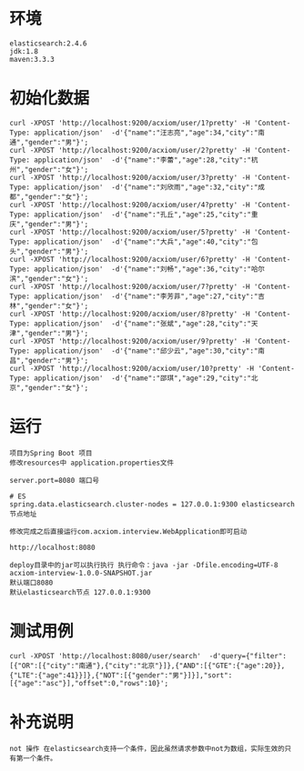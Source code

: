 # 环境
    elasticsearch:2.4.6
    jdk:1.8
    maven:3.3.3
    
# 初始化数据
    curl -XPOST 'http://localhost:9200/acxiom/user/1?pretty' -H 'Content-Type: application/json'  -d'{"name":"汪志亮","age":34,"city":"南通","gender":"男"}';
    curl -XPOST 'http://localhost:9200/acxiom/user/2?pretty' -H 'Content-Type: application/json'  -d'{"name":"李蕾","age":28,"city":"杭州","gender":"女"}';
    curl -XPOST 'http://localhost:9200/acxiom/user/3?pretty' -H 'Content-Type: application/json'  -d'{"name":"刘欣雨","age":32,"city":"成都","gender":"女"}';
    curl -XPOST 'http://localhost:9200/acxiom/user/4?pretty' -H 'Content-Type: application/json'  -d'{"name":"孔丘","age":25,"city":"重庆","gender":"男"}';
    curl -XPOST 'http://localhost:9200/acxiom/user/5?pretty' -H 'Content-Type: application/json'  -d'{"name":"大兵","age":40,"city":"包头","gender":"男"}';
    curl -XPOST 'http://localhost:9200/acxiom/user/6?pretty' -H 'Content-Type: application/json'  -d'{"name":"刘畅","age":36,"city":"哈尔滨","gender":"女"}';
    curl -XPOST 'http://localhost:9200/acxiom/user/7?pretty' -H 'Content-Type: application/json'  -d'{"name":"李芳菲","age":27,"city":"吉林","gender":"女"}';
    curl -XPOST 'http://localhost:9200/acxiom/user/8?pretty' -H 'Content-Type: application/json'  -d'{"name":"张斌","age":28,"city":"天津","gender":"男"}';
    curl -XPOST 'http://localhost:9200/acxiom/user/9?pretty' -H 'Content-Type: application/json'  -d'{"name":"邱少云","age":30,"city":"南昌","gender":"男"}';
    curl -XPOST 'http://localhost:9200/acxiom/user/10?pretty' -H 'Content-Type: application/json'  -d'{"name":"邵琪","age":29,"city":"北京","gender":"女"}';
 
# 运行
    项目为Spring Boot 项目
    修改resources中 application.properties文件
    
    server.port=8080 端口号
    
    # ES
    spring.data.elasticsearch.cluster-nodes = 127.0.0.1:9300 elasticsearch节点地址
    
    修改完成之后直接运行com.acxiom.interview.WebApplication即可启动
    
    http://localhost:8080
    
    deploy目录中的jar可以执行执行 执行命令：java -jar -Dfile.encoding=UTF-8 acxiom-interview-1.0.0-SNAPSHOT.jar
    默认端口8080 
    默认elasticsearch节点 127.0.0.1:9300

# 测试用例
    curl -XPOST 'http://localhost:8080/user/search'  -d'query={"filter":[{"OR":[{"city":"南通"},{"city":"北京"}]},{"AND":[{"GTE":{"age":20}},{"LTE":{"age":41}}]},{"NOT":[{"gender":"男"}]}],"sort":[{"age":"asc"}],"offset":0,"rows":10}';
    
# 补充说明
    not 操作 在elasticsearch支持一个条件，因此虽然请求参数中not为数组，实际生效的只有第一个条件。